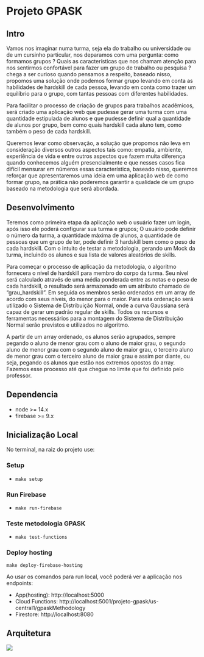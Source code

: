 # Projeto GPASK


## Intro

Vamos nos imaginar numa turma, seja ela do trabalho ou universidade ou de um cursinho particular, nos deparamos com uma pergunta: como formamos grupos ? Quais as características que nos chamam atenção para nos sentirmos confortável para fazer um grupo de trabalho ou pesquisa ? chega a ser curioso quando pensamos a respeito, baseado nisso, propomos uma solução onde podemos formar grupo levando em conta as habilidades de hardskill de cada pessoa, levando em conta como trazer um equilíbrio para o grupo, com tantas pessoas com diferentes habilidades.

Para facilitar o processo de criação de grupos para trabalhos acadêmicos, será criado uma aplicação web que pudesse gerar uma turma com uma quantidade estipulada de alunos e que pudesse definir qual a quantidade de alunos por grupo, bem como quais hardskill cada aluno tem, como também o peso de cada hardskill.

Queremos levar como observação, a solução que propomos não leva em consideração diversos outros aspectos tais como: empatia, ambiente, experiência de vida e entre outros aspectos que fazem muita diferença quando conhecemos alguém presencialmente e que nesses casos fica difícil mensurar em números essas característica, baseado nisso, queremos reforçar que apresentaremos uma ideia em uma aplicação web de como formar grupo, na prática não poderemos garantir a qualidade de um grupo baseado na metodologia que será abordada.

## Desenvolvimento

Teremos como primeira etapa da aplicação web o usuário fazer um login, após isso ele poderá configurar sua turma e grupos; O usuário pode definir o número da turma, a quantidade máxima de alunos, a quantidade de pessoas que um grupo de ter, pode definir 3 hardskill bem como o peso de cada hardskill. Com o intuito de testar a metodologia, gerando um Mock da turma, incluindo os alunos e sua lista de valores aleatórios de skills.

Para começar o processo de aplicação da metodologia, o algoritmo fornecera o nível de hardskill para membro do corpo da turma. Seu nível será calculado através de uma média ponderada entre as notas e o peso de cada hardskill, o resultado será armazenado em um atributo chamado de “grau_hardskill”.
Em seguida os membros serão ordenados em um array de acordo com seus níveis, do menor para o maior. Para esta ordenação será utilizado o Sistema de Distribuição Normal, onde a curva Gaussiana será capaz de gerar um padrão regular de skills. Todos os recursos e ferramentas necessários para a montagem do Sistema de Distribuição Normal serão previstos e utilizados no algoritmo.

A partir de um array ordenado, os alunos serão agrupados, sempre pegando o aluno de menor grau com o aluno de maior grau, o segundo aluno de menor grau com o segundo aluno de maior grau, o terceiro aluno de menor grau com o terceiro aluno de maior grau e assim por diante, ou seja, pegando os alunos que estão nos extremos opostos do array. Fazemos esse processo até que chegue no limite que foi definido pelo professor.


## Dependencia

- node >= 14.x
- firebase >= 9.x

## Inicialização Local
No terminal, na raiz do projeto use: 
### Setup
- ```make setup```

### Run Firebase
- ```make run-firebase```

### Teste metodologia GPASK
 - ```make test-functions```

### Deploy hosting
```make deploy-firebase-hosting```


Ao usar os comandos para run local, você poderá ver a aplicação nos endpoints: 

- App(hosting): http://localhost:5000
- Cloud Functions: http://localhost:5001/projeto-gpask/us-central1/gpaskMethodology
- Firestore: http://localhost:8080


## Arquitetura
![](./architecture/arquitetura.png)